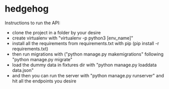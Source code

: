 # hedgehog

Instructions to run the API:
- clone the project in a folder by your desire
- create virtualenv with "virtualenv -p python3 [env_name]"
- install all the requirements from requirements.txt with pip (pip install -r requirements.txt)
- then run migrations with ("python manage.py makemigrations" following "python manage.py migrate"
- load the dummy data in fixtures dir with "python manage.py loaddata data.json"
- and then you can run the server with "python manage.py runserver" and hit all the endpoints you desire
